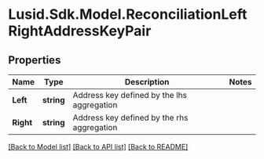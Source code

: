 
# Lusid.Sdk.Model.ReconciliationLeftRightAddressKeyPair

## Properties

Name | Type | Description | Notes
------------ | ------------- | ------------- | -------------
**Left** | **string** | Address key defined by the lhs aggregation | 
**Right** | **string** | Address key defined by the rhs aggregation | 

[[Back to Model list]](../README.md#documentation-for-models)
[[Back to API list]](../README.md#documentation-for-api-endpoints)
[[Back to README]](../README.md)

